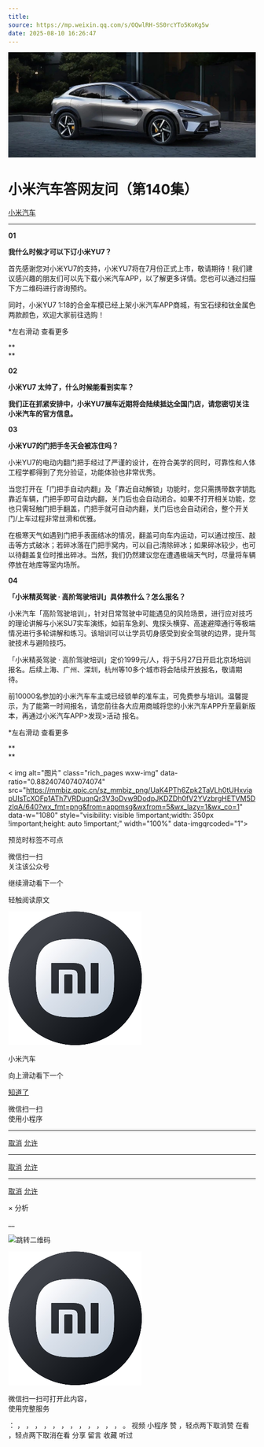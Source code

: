 ```yaml
---
title: 
source: https://mp.weixin.qq.com/s/OQwlRH-SS0rcYTo5KoKg5w
date: 2025-08-10 16:26:47
---
```


![cover_image](images/img_4f8b430a.jpg)


#  小米汽车答网友问（第140集）


[ 小米汽车 ](<javascript:void\(0\);>)

______

  

****01****

****我什么时候才可以下订小米YU7？****

首先感谢您对小米YU7的支持，小米YU7将在7月份正式上市，敬请期待！我们建议感兴趣的朋友们可以先下载小米汽车APP，以了解更多详情。您也可以通过扫描下方二维码进行咨询预约。

同时，小米YU7 1:18的合金车模已经上架小米汽车APP商城，有宝石绿和钛金属色两款颜色，欢迎大家前往选购！

*左右滑动 查看更多

  

**  
**

**02**

**小米YU7 太帅了，什么时候能看到实车？**

**我们正在抓紧安排中，小米YU7展车近期将会陆续抵达全国门店，请您密切关注小米汽车的官方信息。**

  

**03**

**小米YU7的门把手冬天会被冻住吗？**

小米YU7的电动内翻门把手经过了严谨的设计，在符合美学的同时，可靠性和人体工程学都得到了充分验证，功能体验也非常优秀。

当您打开在「门把手自动内翻」及「靠近自动解锁」功能时，您只需携带数字钥匙靠近车辆，门把手即可自动内翻，关门后也会自动闭合。如果不打开相关功能，您也只需轻触门把手翻盖，门把手就可自动内翻，关门后也会自动闭合，整个开关门/上车过程非常丝滑和优雅。

在极寒天气如遇到门把手表面结冰的情况，翻盖可向车内运动，可以通过按压、敲击等方式破冰；若碎冰落在门把手窝内，可以自己清除碎冰；如果碎冰较少，也可以待翻盖复位时推出碎冰。当然，我们仍然建议您在遭遇极端天气时，尽量将车辆停放在地库等室内场所。

  

  

**04**

**「小米精英驾驶 · 高阶驾驶培训」具体教什么？怎么报名？**

小米汽车「高阶驾驶培训」，针对日常驾驶中可能遇见的风险场景，进行应对技巧的理论讲解与小米SU7实车演练，如前车急刹、鬼探头横穿、高速避障通行等极端情况进行多轮讲解和练习。该培训可以让学员切身感受到安全驾驶的边界，提升驾驶技术与避险技巧。

「小米精英驾驶 · 高阶驾驶培训」定价1999元/人，将于5月27日开启北京场培训报名。后续上海、广州、深圳，杭州等10多个城市将会陆续开放报名，敬请期待。

前10000名参加的小米汽车车主或已经锁单的准车主，可免费参与培训。温馨提示，为了能第一时间报名，请您前往各大应用商城将您的小米汽车APP升至最新版本，再通过小米汽车APP>发现>活动 报名。

*左右滑动 查看更多

**  
**

  

< img alt="图片" class="rich_pages wxw-img" data-ratio="0.8824074074074074" src="https://mmbiz.qpic.cn/sz_mmbiz_png/UaK4PTh6Zpk2TaVLh0tUHxviapUIsTcXOFp1ATh7VRDuqnQr3V3oDvw9DodpJKDZDh0fV2YVzbrgHETVM5DzIqA/640?wx_fmt=png&from=appmsg&wxfrom=5&wx_lazy=1&wx_co=1" data-w="1080" style="visibility: visible !important;width: 350px !important;height: auto !important;" width="100%" data-imgqrcoded="1">[](<>)

预览时标签不可点

微信扫一扫  
关注该公众号

继续滑动看下一个

轻触阅读原文

![img_97d833da.jpg](images/img_97d833da.jpg)

小米汽车 

向上滑动看下一个

[知道了](<javascript:;>)

微信扫一扫  
使用小程序

****

[取消](<javascript:void\(0\);>) [允许](<javascript:void\(0\);>)

****

[取消](<javascript:void\(0\);>) [允许](<javascript:void\(0\);>)

****

[取消](<javascript:void\(0\);>) [允许](<javascript:void\(0\);>)

× 分析

__

![跳转二维码]()

![作者头像](images/img_97d833da.jpg)

微信扫一扫可打开此内容，  
使用完整服务

： ， ， ， ， ， ， ， ， ， ， ， ， 。 视频 小程序 赞 ，轻点两下取消赞 在看 ，轻点两下取消在看 分享 留言 收藏 听过